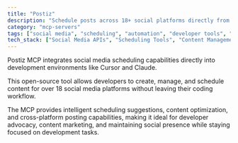 ```yaml
---
title: "Postiz"
description: "Schedule posts across 18+ social platforms directly from your code editor."
category: "mcp-servers"
tags: ["social media", "scheduling", "automation", "developer tools", "content marketing"]
tech_stack: ["Social Media APIs", "Scheduling Tools", "Content Management", "Cursor", "Claude"]
---
```


Postiz MCP integrates social media scheduling capabilities directly into development environments like Cursor and Claude. 

This open-source tool allows developers to create, manage, and schedule content for over 18 social media platforms without leaving their coding workflow. 

The MCP provides intelligent scheduling suggestions, content optimization, and cross-platform posting capabilities, making it ideal for developer advocacy, content marketing, and maintaining social presence while staying focused on development tasks.
